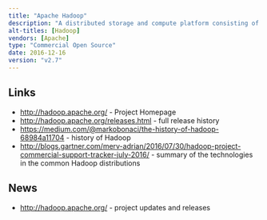 ```yaml
---
title: "Apache Hadoop"
description: "A distributed storage and compute platform consisting of a distributed filesystem (HDFS) and a cluster workload and resource management layer (YARN), along with MapReduce, a solution built on HDFS and YARN for massive scale parallel processing of data. Has an extensive ecosystem of compatible technologies. An Apache Open Source project, started in January 2006 as a Lucene sub-project, becoming a top level project in January 2008, with a 1.0 release in December 2011 (containing HDFS and MapReduce), and a 2.2 release (the first 2.x GA release) in October 2013 (adding YARN). Very active, with a deep and broad range of contributors, and backing from multiple commercial vendors."
alt-titles: [Hadoop]
vendors: [Apache]
type: "Commercial Open Source"
date: 2016-12-16
version: "v2.7"
---
```

## Links

* <http://hadoop.apache.org/> - Project Homepage
* <http://hadoop.apache.org/releases.html> - full release history
* <https://medium.com/@markobonaci/the-history-of-hadoop-68984a11704> - history of Hadoop
* <http://blogs.gartner.com/merv-adrian/2016/07/30/hadoop-project-commercial-support-tracker-july-2016/> - summary of the technologies in the common Hadoop distributions

## News

* <http://hadoop.apache.org/> - project updates and releases
